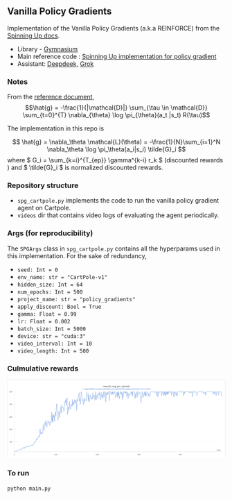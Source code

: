 ## Vanilla Policy Gradients

Implementation of the Vanilla Policy Gradients (a.k.a REINFORCE) from the [Spinning Up docs](https://spinningup.openai.com/en/latest/spinningup/rl_intro3.html#deriving-the-simplest-policy-gradient).
- Library - [Gymnasium](https://gymnasium.farama.org/)
- Main reference code : [Spinning Up implementation for policy gradient](https://github.com/openai/spinningup/blob/master/spinup/examples/pytorch/pg_math/1_simple_pg.py)
- Assistant: [Deepdeek](https://chat.deepseek.com/), [Grok](https://grok.com/)

### Notes
From the [reference document](https://spinningup.openai.com/en/latest/spinningup/rl_intro3.html), 
$$\hat{g} = -\frac{1}{|\mathcal{D}|} \sum_{\tau \in \mathcal{D}} \sum_{t=0}^{T} \nabla_{\theta} \log \pi_{\theta}(a_t |s_t) R(\tau)$$


The implementation in this repo is

$$ \hat{g} = \nabla_\theta \mathcal{L}(\theta) = -\frac{1}{N}\sum_{i=1}^N \nabla_\theta \log \pi_\theta(a_i|s_i) \tilde{G}_i $$
where $ G_i = \sum_{k=i}^{T_{ep}} \gamma^{k-i} r_k $ (discounted rewards ) and $ \tilde{G}_i $ is normalized discounted rewards.
### Repository structure
- `spg_cartpole.py` implements the code to run the vanilla policy gradient agent on Cartpole.
- `videos` dir that contains video logs of evaluating the agent periodically.

### Args (for reproducibility)
The `SPGArgs` class in `spg_cartpole.py` contains all the hyperparams used in this implementation. For the sake of redundancy, 
- `seed: Int = 0`
- `env_name: str = "CartPole-v1"`
- `hidden_size: Int = 64`
- `num_epochs: Int = 500`
- `project_name: str = "policy_gradients"`
- `apply_discount: Bool = True`
- `gamma: Float = 0.99`
- `lr: Float = 0.002`
- `batch_size: Int = 5000`
- `device: str = "cuda:3"`
- `video_interval: Int = 10 ` 
- `video_length: Int = 500`

### Culmulative rewards
![rewards](assets/agent_rewards.png)

### To run
`python main.py`
